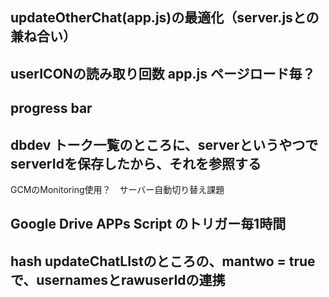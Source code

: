 ## updateOtherChat(app.js)の最適化（server.jsとの兼ね合い）


## userICONの読み取り回数 app.js ページロード毎？


## progress bar


## dbdev トーク一覧のところに、serverというやつでserverIdを保存したから、それを参照する
GCMのMonitoring使用？　サーバー自動切り替え課題


## Google Drive APPs Script のトリガー毎1時間


## hash updateChatLIstのところの、mantwo = trueで、usernamesとrawuserIdの連携